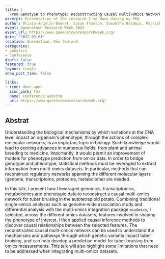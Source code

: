 ```yaml
---
title: |
  From Genotype to Phenotype: Reconstructing Causal Multi-Omics Networks in the Autotetraploid Potato
excerpt: Presentation of the research I've done during my PhD.
author: Olivia Angelin-Bonnet, Susan Thomson, Samantha Baldwin, Patrick J. Biggs and Matthieu Vignes
event: Queenstown Research Week 2022
event_url: https://www.queenstownresearchweek.org/
date: "2022-09-01"
location: Queenstown, New Zealand
categories:
- genetics
- conference
draft: false
featured: true
layout: single
show_post_time: false

links:
- icon: door-open
  icon_pack: fas
  name: Conference website
  url: https://www.queenstownresearchweek.org/
---
```


## Abstrat

Understanding the biological mechanisms by which variations at the DNA level impact an organism's phenotype, through the actions of complex molecular networks, is an important topic in biology. Such knowledge would lead to exciting advances in numerous fields, from plant and animal breeding to medicine. Importantly, it would permit an improvement of models for phenotype prediction from omics data. In order to bridge genotype and phenotype, statistical methods must be leveraged to extract information from multi-omics datasets. In particular, methods that can reconstruct regulatory networks spanning the different molecular layers (genome, transcriptome, proteome, metabolome) are needed.

In this talk, I present how I leveraged genomics, transcriptomics, metabolomics and phenotypic data to reconstruct a causal multi-omics network for tuber bruising in the autotetraploid potato. Combining traditional single-omics analyses such as genome-wide association study and differential analysis with the multi-omics integration package `mixOmics`, I selected, across the different omics datasets, features involved in shaping the phenotype of interest. I then applied causal inference methods to discover causal relationships between the selected features. The reconstructed causal multi-omics network can be used to understand the mechanisms and pathways through which genetic variants impact tuber bruising, and can help develop a prediction model for tuber bruising from omics measurements. This talk will also highlight some limitations that need to be addressed when integrating multi-omics datasets.


